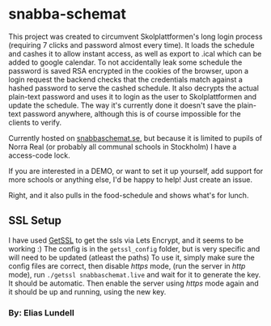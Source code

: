 # snabba-schemat

This project was created to circumvent Skolplattformen's long login process (requiring 7 clicks and password almost every time). It loads the schedule and cashes it to allow instant access, as well as export to .ical which can be added to google calendar. To not accidentally leak some schedule the password is saved RSA encrypted in the cookies of the browser, upon a login request the backend checks that the credentials match against a hashed password to serve the cashed schedule. It also decrypts the actual plain-text password and uses it to login as the user to Skolplattformen and update the schedule. The way it's currently done it doesn't save the plain-text password anywhere, although this is of course impossible for the clients to verify.

Currently hosted on [snabbaschemat.se](https://snabbaschemat.se), but because it is limited to pupils of Norra Real (or probably all communal schools in Stockholm) I have a access-code lock.

If you are interested in a DEMO, or want to set it up yourself, add support for more schools or anything else, I'd be happy to help! Just create an issue.

Right, and it also pulls in the food-schedule and shows what's for lunch.

## SSL Setup
I have used [GetSSL](https://github.com/srvrco/getssl) to get the ssls via Lets Encrypt, and it seems to be working :)
The config is in the `getssl_config` folder, but is very specific and will need to be updated (atleast the paths)
To use it, simply make sure the config files are correct, then disable *https* mode, (run the server in *http* mode), run `./getssl snabbaschemat.live` and wait for it to generate the key. It should be automatic. Then enable the server using *https* mode again and it should be up and running, using the new key.

### By: Elias Lundell
